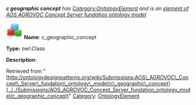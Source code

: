 ___c geographic concept__ has [Category:OntologyElement](../../Category/OntologyElement "Category:OntologyElement") and is an [element of](../../Property/ElementOf "Property:ElementOf") [AOS AGROVOC Concept Server fundation ontology model](../../Submissions/AOS_AGROVOC_Concept_Server_fundation_ontology_model "Submissions:AOS AGROVOC Concept Server fundation ontology model")_


  




[![Class](../../images/thumb/2/27/Class.gif/45px-Class.gif)](../../Image/Class.gif "Class")
__Name__: c\_geographic\_concept 


__Type:__ owl:Class 


__Description__: 





Retrieved from "[http://ontologydesignpatterns.org/wiki/Submissions:AOS\_AGROVOC\_Concept\_Server\_fundation\_ontology\_model/c\_geographic\_concept](../../Submissions/AOS_AGROVOC_Concept_Server_fundation_ontology_model/c_geographic_concept)"
 [Category](http://ontologydesignpatterns.org/wiki/Special:Categories "Special:Categories"): [OntologyElement](../../Category/OntologyElement "Category:OntologyElement")